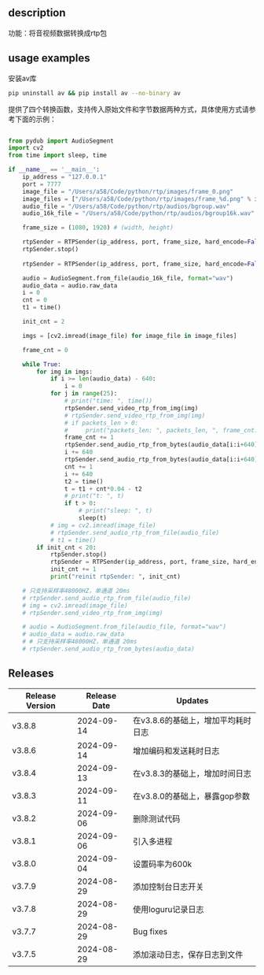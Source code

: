 ## description
功能：将音视频数据转换成rtp包

## usage examples
安装av库
```bash
pip uninstall av && pip install av --no-binary av
```

提供了四个转换函数，支持传入原始文件和字节数据两种方式，具体使用方式请参考下面的示例：
```python

from pydub import AudioSegment
import cv2
from time import sleep, time

if __name__ == '__main__':
    ip_address = "127.0.0.1"
    port = 7777
    image_file = "/Users/a58/Code/python/rtp/images/frame_0.png"
    image_files = ["/Users/a58/Code/python/rtp/images/frame_%d.png" % i for i in range(5)]
    audio_file = "/Users/a58/Code/python/rtp/audios/bgroup.wav"
    audio_16k_file = "/Users/a58/Code/python/rtp/audios/bgroup16k.wav"

    frame_size = (1080, 1920) # (width, height)

    rtpSender = RTPSender(ip_address, port, frame_size, hard_encode=False, open_log=True, days=7)
    rtpSender.stop()
    
    rtpSender = RTPSender(ip_address, port, frame_size, hard_encode=False, open_log=True, days=7)

    audio = AudioSegment.from_file(audio_16k_file, format="wav")
    audio_data = audio.raw_data
    i = 0
    cnt = 0
    t1 = time()

    init_cnt = 2

    imgs = [cv2.imread(image_file) for image_file in image_files]

    frame_cnt = 0

    while True:
        for img in imgs:
            if i >= len(audio_data) - 640:
                i = 0
            for j in range(25):
                # print("time: ", time())
                rtpSender.send_video_rtp_from_img(img)
                # rtpSender.send_video_rtp_from_img(img)
                # if packets_len > 0:
                #     print("packets_len: ", packets_len, ", frame_cnt: ", frame_cnt)
                frame_cnt += 1
                rtpSender.send_audio_rtp_from_bytes(audio_data[i:i+640], True)
                i += 640
                rtpSender.send_audio_rtp_from_bytes(audio_data[i:i+640], True)
                cnt += 1
                i += 640
                t2 = time()
                t = t1 + cnt*0.04 - t2
                # print("t: ", t)
                if t > 0:
                    # print("sleep: ", t)
                    sleep(t)
            # img = cv2.imread(image_file)
            # rtpSender.send_audio_rtp_from_file(audio_file)
            # t1 = time()
        if init_cnt < 20:
            rtpSender.stop()
            rtpSender = RTPSender(ip_address, port, frame_size, hard_encode=False, open_log=True, days=7)
            init_cnt += 1
            print("reinit rtpSender: ", init_cnt)

    # 只支持采样率48000HZ，单通道 20ms
    # rtpSender.send_audio_rtp_from_file(audio_file)
    # img = cv2.imread(image_file)
    # rtpSender.send_video_rtp_from_img(img)

    # audio = AudioSegment.from_file(audio_file, format="wav")
    # audio_data = audio.raw_data
    # # 只支持采样率48000HZ，单通道 20ms
    # rtpSender.send_audio_rtp_from_bytes(audio_data)
```

## Releases
| Release Version | Release Date | Updates                   |
|-----------------|--------------|---------------------------|
| v3.8.8          | 2024-09-14   | 在v3.8.6的基础上，增加平均耗时日志|
| v3.8.6          | 2024-09-14   | 增加编码和发送耗时日志|
| v3.8.4          | 2024-09-13   | 在v3.8.3的基础上，增加时间日志|
| v3.8.3          | 2024-09-11   | 在v3.8.0的基础上，暴露gop参数|
| v3.8.2          | 2024-09-06   | 删除测试代码              |
| v3.8.1          | 2024-09-06   | 引入多进程  |
| v3.8.0          | 2024-09-04   | 设置码率为600k  |
| v3.7.9          | 2024-08-29   | 添加控制台日志开关                 |
| v3.7.8          | 2024-08-29   | 使用loguru记录日志                 |
| v3.7.7          | 2024-08-29   | Bug fixes            |
| v3.7.5          | 2024-08-29   | 添加滚动日志，保存日志到文件                 |